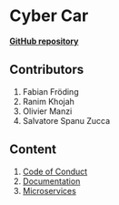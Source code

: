 # Cyber Car

**[GitHub repository](https://github.com/fabianfroding/cyber-car)**

## **Contributors**

1. Fabian Fröding
2. Ranim Khojah
3. Olivier Manzi
4. Salvatore Spanu Zucca

## **Content**

1. [Code of Conduct](./doc/Code_of_Conduct.md)
2. [Documentation](https://docs.google.com/document/d/1Ll8_TVrBedQwc24JJR1i3_69ii5K9i0awpSLylnP3n4/edit?usp=sharing)
3. [Microservices](./microservices/README.md)
